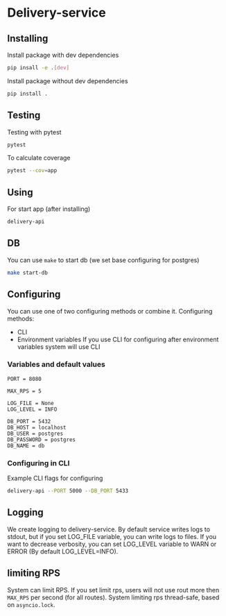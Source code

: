 # Delivery-service

## Installing
Install package with dev dependencies
```bash
pip insall -e .[dev]
```

Install package without dev dependencies
```bash
pip install .
```

## Testing

Testing with pytest
```bash
pytest
```

To calculate coverage
```bash
pytest --cov=app
```



## Using
For start app (after installing)

```bash
delivery-api
```

## DB
You can use `make` to start db (we set base configuring for postgres)
```bash
make start-db
```

## Configuring
You can use one of two configuring methods or combine it.
Configuring methods:
* CLI
* Environment variables
If you use CLI for configuring after environment variables system will use CLI

### Variables and default values
```
PORT = 8080

MAX_RPS = 5

LOG_FILE = None
LOG_LEVEL = INFO

DB_PORT = 5432
DB_HOST = localhost
DB_USER = postgres
DB_PASSWORD = postgres
DB_NAME = db
```


### Configuring in CLI
Example CLI flags for configuring
```bash
delivery-api --PORT 5000 --DB_PORT 5433
```

## Logging
We create logging to delivery-service. By default service writes logs to stdout, but if you set LOG_FILE variable, you can write logs to files.
If you want to decrease verbosity, you can set LOG_LEVEL variable to WARN or ERROR (By default LOG_LEVEL=INFO).

## limiting RPS
System can limit RPS. If you set limit rps, users will not use rout more then `MAX_RPS` per second (for all routes). System limiting rps thread-safe, based on `asyncio.lock`.